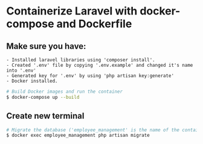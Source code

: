 # Containerize Laravel with docker-compose and Dockerfile

## Make sure you have:
    - Installed laravel libraries using 'composer install'.
    - Created '.env' file by copying '.env.example' and changed it's name into '.env'
    - Generated key for '.env' by using 'php artisan key:generate'
    - Docker installed.

```bash
# Build Docker images and run the container
$ docker-compose up --build
```

## Create new terminal

```bash
# Migrate the database ('employee_management' is the name of the container we want to run this code on)
$ docker exec employee_management php artisan migrate
```